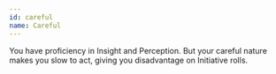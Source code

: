 ```yaml
---
id: careful
name: Careful
---
```

You have proficiency in Insight and Perception. But your careful nature makes you slow to act, giving you disadvantage on 
Initiative rolls.  
